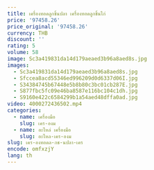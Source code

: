 ```yaml
---
title: เครื่องทอดลูกชิ้นปลา เครื่องทอดลูกชิ้นไก่
price: '97458.26'
price_original: '97458.26'
currency: THB
discount: ''
rating: 5
volume: 58
image: Sc3a419831da14d179aeaed3b96a8aed8s.jpg
images:
  - Sc3a419831da14d179aeaed3b96a8aed8s.jpg
  - Sfccea8acd55346ed996209d0d6337d06I.jpg
  - S34384745b67448e5b8b80c3bc01cb287E.jpg
  - S877fbc5fc09e46ba8587e116bc104c1dh.jpg
  - S9160e422c6584299b1a54aed48dffa0ad.jpg
video: 4000272436502.mp4
categories:
  - name: เครื่องมือ
    slug: เคร-องม
  - name: อะไหล่ เครื่องมือ
    slug: อะไหล-เคร-องม
slug: เคร-องทอดล-กช-นปลา-เคร
encode: omfxzjY
lang: th
---
```

  
